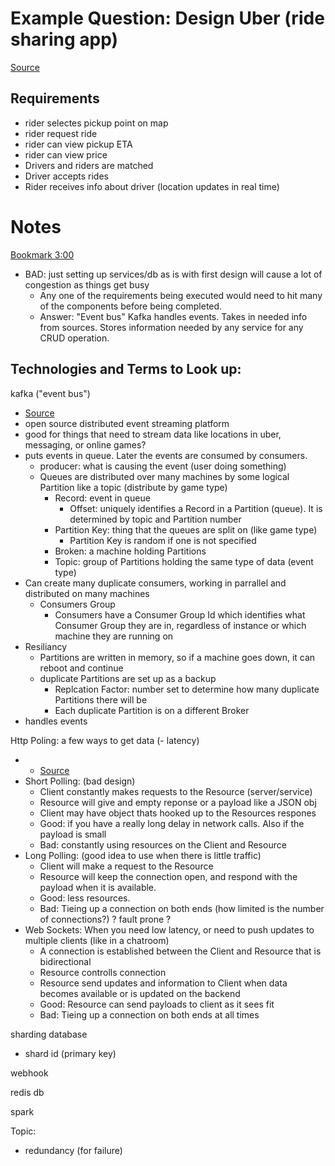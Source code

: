 # Example Question: Design Uber (ride sharing app)
<a href="https://www.youtube.com/watch?v=R_agd5qZ26Y&list=WL&index=10" target="_blank">Source</a>

## Requirements
* rider selectes pickup point on map
* rider request ride
* rider can view pickup ETA 
* rider can view price
* Drivers and riders are matched
* Driver accepts rides
* Rider receives info about driver (location updates in real time)

# Notes
[Bookmark 3:00](https://youtu.be/R_agd5qZ26Y?t=180)
* BAD: just setting up services/db as is with first design will cause a lot of congestion as things get busy
    * Any one of the requirements being executed would need to hit many of the components before being completed.
    * Answer: "Event bus" Kafka handles events. Takes in needed info from sources. Stores information needed by any service for any CRUD operation.

## Technologies and Terms to Look up:
kafka ("event bus")
- <a href="https://youtu.be/Ch5VhJzaoaI?si=mpVnT6yKP2XiUSIS" target="_blank">Source</a>
- open source distributed event streaming platform
- good for things that need to stream data like locations in uber, messaging, or online games?
- puts events in queue. Later the events are consumed by consumers.
    - producer: what is causing the event (user doing something)
    - Queues are distributed over many machines by some logical Partition like a topic (distribute by game type)
        - Record: event in queue
            - Offset: uniquely identifies a Record in a Partition (queue). It is determined by topic and Partition number
        - Partition Key: thing that the queues are split on (like game type)
            - Partition Key is random if one is not specified
        - Broken: a machine holding Partitions
        - Topic: group of Partitions holding the same type of data (event type)
- Can create many duplicate consumers, working in parrallel and distributed on many machines
    - Consumers Group
        - Consumers have a Consumer Group Id which identifies what Consumer Group they are in, regardless of instance or which machine they are running on
- Resiliancy
    - Partitions are written in memory, so if a machine goes down, it can reboot and continue
    - duplicate Partitions are set up as a backup
        - Replcation Factor: number set to determine how many duplicate Partitions there will be
        - Each duplicate Partition is on a different Broker
- handles events

Http Poling: a few ways to get data (- latency)
- - <a href="https://youtu.be/ZBM28ZPlin8?si=ZGRNYujRxo227bZP" target="_blank">Source</a>
- Short Polling: (bad design) 
    - Client constantly makes requests to the Resource (server/service)
    - Resource will give and empty reponse or a payload like a JSON obj
    - Client may have object thats hooked up to the Resources respones
    - Good: if you have a really long delay in network calls. Also if the payload is small
    - Bad: constantly using resources on the Client and Resource 
- Long Polling: (good idea to use when there is little traffic)
    - Client will make a request to the Resource
    - Resource will keep the connection open, and respond with the payload when it is available.
    - Good: less resources. 
    - Bad: Tieing up a connection on both ends (how limited is the number of connections?) ? fault prone ? 
- Web Sockets: When you need low latency, or need to push updates to multiple clients (like in a chatroom)
    - A connection is established between the Client and Resource that is bidirectional
    - Resource controlls connection 
    - Resource send updates and information to Client when data becomes available or is updated on the backend
    - Good: Resource can send payloads to client as it sees fit
    - Bad: Tieing up a connection on both ends at all times

sharding database 
- shard id (primary key)

webhook

redis db

spark

Topic:
- redundancy (for failure)

